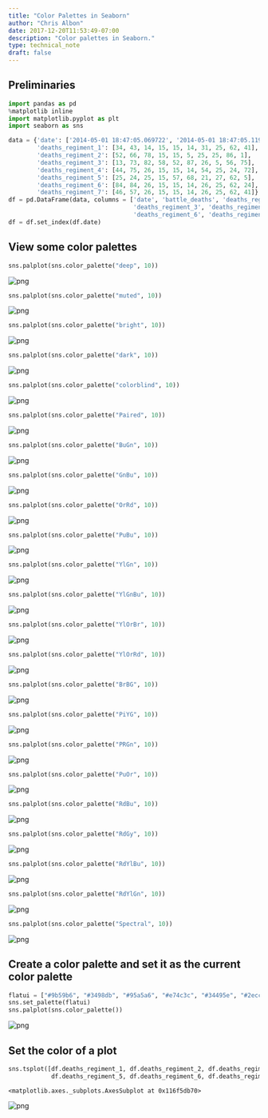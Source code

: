 ```yaml
---
title: "Color Palettes in Seaborn"
author: "Chris Albon"
date: 2017-12-20T11:53:49-07:00
description: "Color palettes in Seaborn."
type: technical_note
draft: false
---
```

## Preliminaries


```python
import pandas as pd
%matplotlib inline
import matplotlib.pyplot as plt
import seaborn as sns
```


```python
data = {'date': ['2014-05-01 18:47:05.069722', '2014-05-01 18:47:05.119994', '2014-05-02 18:47:05.178768', '2014-05-02 18:47:05.230071', '2014-05-02 18:47:05.230071', '2014-05-02 18:47:05.280592', '2014-05-03 18:47:05.332662', '2014-05-03 18:47:05.385109', '2014-05-04 18:47:05.436523', '2014-05-04 18:47:05.486877'], 
        'deaths_regiment_1': [34, 43, 14, 15, 15, 14, 31, 25, 62, 41],
        'deaths_regiment_2': [52, 66, 78, 15, 15, 5, 25, 25, 86, 1],
        'deaths_regiment_3': [13, 73, 82, 58, 52, 87, 26, 5, 56, 75],
        'deaths_regiment_4': [44, 75, 26, 15, 15, 14, 54, 25, 24, 72],
        'deaths_regiment_5': [25, 24, 25, 15, 57, 68, 21, 27, 62, 5],
        'deaths_regiment_6': [84, 84, 26, 15, 15, 14, 26, 25, 62, 24],
        'deaths_regiment_7': [46, 57, 26, 15, 15, 14, 26, 25, 62, 41]}
df = pd.DataFrame(data, columns = ['date', 'battle_deaths', 'deaths_regiment_1', 'deaths_regiment_2',
                                   'deaths_regiment_3', 'deaths_regiment_4', 'deaths_regiment_5',
                                   'deaths_regiment_6', 'deaths_regiment_7'])
df = df.set_index(df.date)
```

## View some color palettes


```python
sns.palplot(sns.color_palette("deep", 10))
```


![png](seaborn_color_palettes_5_0.png)



```python
sns.palplot(sns.color_palette("muted", 10))
```


![png](seaborn_color_palettes_6_0.png)



```python
sns.palplot(sns.color_palette("bright", 10))
```


![png](seaborn_color_palettes_7_0.png)



```python
sns.palplot(sns.color_palette("dark", 10))
```


![png](seaborn_color_palettes_8_0.png)



```python
sns.palplot(sns.color_palette("colorblind", 10))
```


![png](seaborn_color_palettes_9_0.png)



```python
sns.palplot(sns.color_palette("Paired", 10))
```


![png](seaborn_color_palettes_10_0.png)



```python
sns.palplot(sns.color_palette("BuGn", 10))
```


![png](seaborn_color_palettes_11_0.png)



```python
sns.palplot(sns.color_palette("GnBu", 10))
```


![png](seaborn_color_palettes_12_0.png)



```python
sns.palplot(sns.color_palette("OrRd", 10))
```


![png](seaborn_color_palettes_13_0.png)



```python
sns.palplot(sns.color_palette("PuBu", 10))
```


![png](seaborn_color_palettes_14_0.png)



```python
sns.palplot(sns.color_palette("YlGn", 10))
```


![png](seaborn_color_palettes_15_0.png)



```python
sns.palplot(sns.color_palette("YlGnBu", 10))
```


![png](seaborn_color_palettes_16_0.png)



```python
sns.palplot(sns.color_palette("YlOrBr", 10))
```


![png](seaborn_color_palettes_17_0.png)



```python
sns.palplot(sns.color_palette("YlOrRd", 10))
```


![png](seaborn_color_palettes_18_0.png)



```python
sns.palplot(sns.color_palette("BrBG", 10))
```


![png](seaborn_color_palettes_19_0.png)



```python
sns.palplot(sns.color_palette("PiYG", 10))
```


![png](seaborn_color_palettes_20_0.png)



```python
sns.palplot(sns.color_palette("PRGn", 10))
```


![png](seaborn_color_palettes_21_0.png)



```python
sns.palplot(sns.color_palette("PuOr", 10))
```


![png](seaborn_color_palettes_22_0.png)



```python
sns.palplot(sns.color_palette("RdBu", 10))
```


![png](seaborn_color_palettes_23_0.png)



```python
sns.palplot(sns.color_palette("RdGy", 10))
```


![png](seaborn_color_palettes_24_0.png)



```python
sns.palplot(sns.color_palette("RdYlBu", 10))
```


![png](seaborn_color_palettes_25_0.png)



```python
sns.palplot(sns.color_palette("RdYlGn", 10))
```


![png](seaborn_color_palettes_26_0.png)



```python
sns.palplot(sns.color_palette("Spectral", 10))
```


![png](seaborn_color_palettes_27_0.png)


## Create a color palette and set it as the current color palette


```python
flatui = ["#9b59b6", "#3498db", "#95a5a6", "#e74c3c", "#34495e", "#2ecc71"]
sns.set_palette(flatui)
sns.palplot(sns.color_palette())
```


![png](seaborn_color_palettes_29_0.png)


## Set the color of a plot


```python
sns.tsplot([df.deaths_regiment_1, df.deaths_regiment_2, df.deaths_regiment_3, df.deaths_regiment_4,
            df.deaths_regiment_5, df.deaths_regiment_6, df.deaths_regiment_7], color="#34495e")
```




    <matplotlib.axes._subplots.AxesSubplot at 0x116f5db70>




![png](seaborn_color_palettes_31_1.png)


